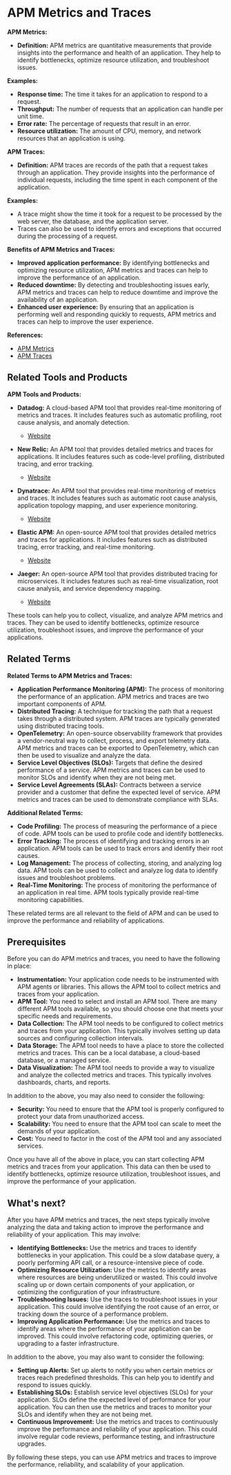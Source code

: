 # APM Metrics and Traces

**APM Metrics:**

* **Definition:** APM metrics are quantitative measurements that provide insights into the performance and health of an application. They help to identify bottlenecks, optimize resource utilization, and troubleshoot issues.

**Examples:**

* **Response time:** The time it takes for an application to respond to a request.
* **Throughput:** The number of requests that an application can handle per unit time.
* **Error rate:** The percentage of requests that result in an error.
* **Resource utilization:** The amount of CPU, memory, and network resources that an application is using.

**APM Traces:**

* **Definition:** APM traces are records of the path that a request takes through an application. They provide insights into the performance of individual requests, including the time spent in each component of the application.

**Examples:**

* A trace might show the time it took for a request to be processed by the web server, the database, and the application server.
* Traces can also be used to identify errors and exceptions that occurred during the processing of a request.

**Benefits of APM Metrics and Traces:**

* **Improved application performance:** By identifying bottlenecks and optimizing resource utilization, APM metrics and traces can help to improve the performance of an application.
* **Reduced downtime:** By detecting and troubleshooting issues early, APM metrics and traces can help to reduce downtime and improve the availability of an application.
* **Enhanced user experience:** By ensuring that an application is performing well and responding quickly to requests, APM metrics and traces can help to improve the user experience.

**References:**

* [APM Metrics](https://www.elastic.co/apm/metrics/)
* [APM Traces](https://www.elastic.co/apm/traces/)

## Related Tools and Products

**APM Tools and Products:**

* **Datadog:** A cloud-based APM tool that provides real-time monitoring of metrics and traces. It includes features such as automatic profiling, root cause analysis, and anomaly detection.
    * [Website](https://www.datadog.com/)

* **New Relic:** An APM tool that provides detailed metrics and traces for applications. It includes features such as code-level profiling, distributed tracing, and error tracking.
    * [Website](https://newrelic.com/)

* **Dynatrace:** An APM tool that provides real-time monitoring of metrics and traces. It includes features such as automatic root cause analysis, application topology mapping, and user experience monitoring.
    * [Website](https://www.dynatrace.com/)

* **Elastic APM:** An open-source APM tool that provides detailed metrics and traces for applications. It includes features such as distributed tracing, error tracking, and real-time monitoring.
    * [Website](https://www.elastic.co/apm/)

* **Jaeger:** An open-source APM tool that provides distributed tracing for microservices. It includes features such as real-time visualization, root cause analysis, and service dependency mapping.
    * [Website](https://www.jaegertracing.io/)

These tools can help you to collect, visualize, and analyze APM metrics and traces. They can be used to identify bottlenecks, optimize resource utilization, troubleshoot issues, and improve the performance of your applications.

## Related Terms

**Related Terms to APM Metrics and Traces:**

* **Application Performance Monitoring (APM):** The process of monitoring the performance of an application. APM metrics and traces are two important components of APM.
* **Distributed Tracing:** A technique for tracking the path that a request takes through a distributed system. APM traces are typically generated using distributed tracing tools.
* **OpenTelemetry:** An open-source observability framework that provides a vendor-neutral way to collect, process, and export telemetry data. APM metrics and traces can be exported to OpenTelemetry, which can then be used to visualize and analyze the data.
* **Service Level Objectives (SLOs):** Targets that define the desired performance of a service. APM metrics and traces can be used to monitor SLOs and identify when they are not being met.
* **Service Level Agreements (SLAs):** Contracts between a service provider and a customer that define the expected level of service. APM metrics and traces can be used to demonstrate compliance with SLAs.

**Additional Related Terms:**

* **Code Profiling:** The process of measuring the performance of a piece of code. APM tools can be used to profile code and identify bottlenecks.
* **Error Tracking:** The process of identifying and tracking errors in an application. APM tools can be used to track errors and identify their root causes.
* **Log Management:** The process of collecting, storing, and analyzing log data. APM tools can be used to collect and analyze log data to identify issues and troubleshoot problems.
* **Real-Time Monitoring:** The process of monitoring the performance of an application in real time. APM tools typically provide real-time monitoring capabilities.

These related terms are all relevant to the field of APM and can be used to improve the performance and reliability of applications.

## Prerequisites

Before you can do APM metrics and traces, you need to have the following in place:

* **Instrumentation:** Your application code needs to be instrumented with APM agents or libraries. This allows the APM tool to collect metrics and traces from your application.
* **APM Tool:** You need to select and install an APM tool. There are many different APM tools available, so you should choose one that meets your specific needs and requirements.
* **Data Collection:** The APM tool needs to be configured to collect metrics and traces from your application. This typically involves setting up data sources and configuring collection intervals.
* **Data Storage:** The APM tool needs to have a place to store the collected metrics and traces. This can be a local database, a cloud-based database, or a managed service.
* **Data Visualization:** The APM tool needs to provide a way to visualize and analyze the collected metrics and traces. This typically involves dashboards, charts, and reports.

In addition to the above, you may also need to consider the following:

* **Security:** You need to ensure that the APM tool is properly configured to protect your data from unauthorized access.
* **Scalability:** You need to ensure that the APM tool can scale to meet the demands of your application.
* **Cost:** You need to factor in the cost of the APM tool and any associated services.

Once you have all of the above in place, you can start collecting APM metrics and traces from your application. This data can then be used to identify bottlenecks, optimize resource utilization, troubleshoot issues, and improve the performance of your application.

## What's next?

After you have APM metrics and traces, the next steps typically involve analyzing the data and taking action to improve the performance and reliability of your application. This may involve:

* **Identifying Bottlenecks:** Use the metrics and traces to identify bottlenecks in your application. This could be a slow database query, a poorly performing API call, or a resource-intensive piece of code.
* **Optimizing Resource Utilization:** Use the metrics to identify areas where resources are being underutilized or wasted. This could involve scaling up or down certain components of your application, or optimizing the configuration of your infrastructure.
* **Troubleshooting Issues:** Use the traces to troubleshoot issues in your application. This could involve identifying the root cause of an error, or tracking down the source of a performance problem.
* **Improving Application Performance:** Use the metrics and traces to identify areas where the performance of your application can be improved. This could involve refactoring code, optimizing queries, or upgrading to a faster infrastructure.

In addition to the above, you may also want to consider the following:

* **Setting up Alerts:** Set up alerts to notify you when certain metrics or traces reach predefined thresholds. This can help you to identify and respond to issues quickly.
* **Establishing SLOs:** Establish service level objectives (SLOs) for your application. SLOs define the expected level of performance for your application. You can then use the metrics and traces to monitor your SLOs and identify when they are not being met.
* **Continuous Improvement:** Use the metrics and traces to continuously improve the performance and reliability of your application. This could involve regular code reviews, performance testing, and infrastructure upgrades.

By following these steps, you can use APM metrics and traces to improve the performance, reliability, and scalability of your application.